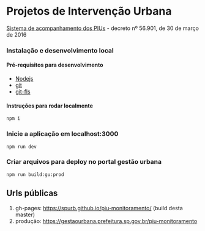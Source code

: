 # Projetos de Intervenção Urbana

[Sistema de acompanhamento dos PIUs](https://gestaourbana.prefeitura.sp.gov.br/piu-monitoramento) - decreto nº 56.901, de 30 de março de 2016

### Instalação e desenvolvimento local
#### Pré-requisitos para desenvolvimento
* [Nodejs](https://nodejs.org)
* [git](https://git-scm.com/downloads)
* [git-fls](https://git-lfs.github.com)

#### Instruções para rodar localmente
```
npm i
```

### Inicie a aplicação em localhost:3000
```
npm run dev
```

### Criar arquivos para deploy no portal gestão urbana
```
npm run build:gu:prod
```

## Urls públicas
 1. gh-pages: https://spurb.github.io/piu-monitoramento/ (build desta master)
 2. produção: https://gestaourbana.prefeitura.sp.gov.br/piu-monitoramento
